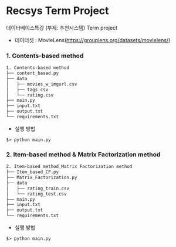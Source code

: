 # Recsys Term Project

데이터베이스특강 (부제: 추천시스템) Term project

- 데이터셋 : MovieLens(https://grouplens.org/datasets/movielens/)

### 1. Contents-based method

```bash
1. Contents-based method
├── content_based.py
├── data
│   ├── movies_w_imgurl.csv
│   ├── tags.csv
│   └── rating.csv
├── main.py
├── input.txt
├── output.txt
└── requirements.txt

```
- 실행 방법 
```
$> python main.py
```

### 2. Item-based method & Matrix Factorization method

```bash
2. Item-based method_Matrix Factorization method
├── Item_based_CF.py
├── Matrix_Factorization.py
├── data
│   ├── rating_train.csv
│   └── rating_test.csv
├── main.py
├── input.txt
├── output.txt
└── requirements.txt

```
- 실행 방법 
```
$> python main.py
```

